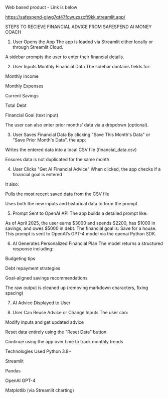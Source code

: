 Web based product - Link is below

https://safespend-gjwg7qt47fcwuzszcft9kk.streamlit.app/

STEPS TO RECIEVE FINANCIAL ADVICE FROM SAFESPEND AI MONEY COACH

1. User Opens the App
The app is loaded via Streamlit either locally or through Streamlit Cloud.

A sidebar prompts the user to enter their financial details.

2. User Inputs Monthly Financial Data
The sidebar contains fields for:

Monthly Income

Monthly Expenses

Current Savings

Total Debt

Financial Goal (text input)

The user can also enter prior months’ data via a dropdown (optional).

3. User Saves Financial Data
By clicking "Save This Month's Data" or "Save Prior Month's Data", the app:

Writes the entered data into a local CSV file (financial_data.csv)

Ensures data is not duplicated for the same month

4. User Clicks "Get AI Financial Advice"
When clicked, the app checks if a financial goal is entered

It also:

Pulls the most recent saved data from the CSV file

Uses both the new inputs and historical data to form the prompt

5. Prompt Sent to OpenAI API
The app builds a detailed prompt like:

As of April 2025, the user earns $3000 and spends $2200, has $1000 in savings, and owes $5000 in debt. 
The financial goal is: Save for a house.
This prompt is sent to OpenAI’s GPT-4 model via the openai Python SDK.

6. AI Generates Personalized Financial Plan
The model returns a structured response including:

Budgeting tips

Debt repayment strategies

Goal-aligned savings recommendations

The raw output is cleaned up (removing markdown characters, fixing spacing)

7. AI Advice Displayed to User

8. User Can Reuse Advice or Change Inputs
The user can:

Modify inputs and get updated advice

Reset data entirely using the "Reset Data" button

Continue using the app over time to track monthly trends





Technologies Used
Python 3.8+

Streamlit

Pandas

OpenAI GPT-4

Matplotlib (via Streamlit charting)
